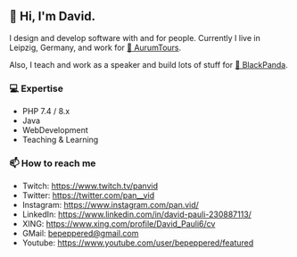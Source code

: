 ## 👋 Hi, I'm David.

I design and develop software with and for people. Currently I live in Leipzig, Germany, and work for [🌇 AurumTours](https://www.aurumtours.de/).

Also, I teach and work as a speaker and build lots of stuff for [🐼 BlackPanda](https://www.blackpanda.media).

### 💻 Expertise
- PHP 7.4 / 8.x
- Java
- WebDevelopment
- Teaching & Learning

<!--
### 🔭 I’m currently working on
- tbd
-->

### 📫 How to reach me
- Twitch: https://www.twitch.tv/panvid
- Twitter: https://twitter.com/pan__vid
- Instagram: https://www.instagram.com/pan.vid/
- LinkedIn: https://www.linkedin.com/in/david-pauli-230887113/
- XING: https://www.xing.com/profile/David_Pauli6/cv
- GMail: bepeppered@gmail.com
- Youtube: https://www.youtube.com/user/bepeppered/featured
